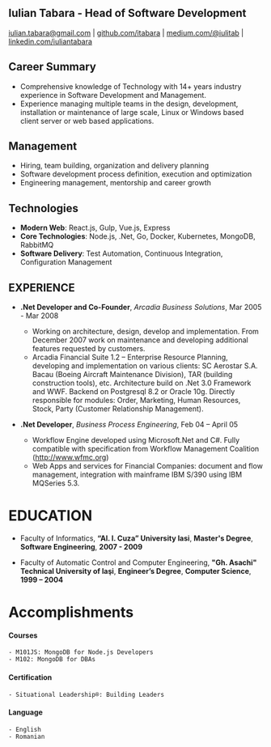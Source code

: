 Iulian Tabara - Head of Software Development
---------------
iulian.tabara@gmail.com | [github.com/itabara](http://github.com/itabara) | [medium.com/@iulitab](http://medium.com/@iulitab) |
[linkedin.com/iuliantabara](http://ro.linkedin.com/pub/iulian-tab%C4%83r%C4%83/a/122/39b)

Career Summary
---------------
* Comprehensive knowledge of Technology with 14+ years industry experience in Software Development and Management.
* Experience managing multiple teams in the design, development, installation or maintenance of large scale, Linux or Windows based client server or web based applications.

Management
---------------
* Hiring, team building, organization and delivery planning
* Software development process definition, execution and optimization
* Engineering management, mentorship and career growth

Technologies
---------------
* **Modern Web**: React.js, Gulp, Vue.js, Express
* **Core Technologies**: Node.js, .Net, Go, Docker, Kubernetes, MongoDB, RabbitMQ
* **Software Delivery**: Test Automation, Continuous Integration, Configuration Management

EXPERIENCE
---------------

* **.Net Developer and Co-Founder**, *Arcadia Business Solutions*, Mar 2005 - Mar 2008

  - Working on architecture, design, develop and implementation. From December 2007 work on maintenance and developing additional features requested by customers.
  - Arcadia Financial Suite 1.2 – Enterprise Resource Planning, developing and implementation on various clients: SC Aerostar S.A. Bacau (Boeing Aircraft Maintenance Division), TAR (building construction tools), etc. Architecture build on .Net 3.0 Framework and WWF. Backend on Postgresql 8.2 or Oracle 10g. Directly responsible for modules: Order, Marketing, Human Resources, Stock, Party (Customer Relationship Management).

* **.Net Developer**, *Business Process Engineering*, Feb 04 – April 05

  - Workflow Engine developed using Microsoft.Net and C#. Fully compatible with specification from Workflow Management Coalition (http://www.wfmc.org)
  - Web Apps and services for Financial Companies: document and flow management, integration with mainframe IBM S/390 using IBM MQSeries 5.3.

EDUCATION
=========

- Faculty of Informatics, **“Al. I. Cuza” University Iasi**,
**Master's Degree**,
**Software Engineering**,
**2007 - 2009**

- Faculty of Automatic Control and Computer Engineering, **"Gh. Asachi" Technical University of Iaşi**,
**Engineer’s Degree**,
**Computer Science**,
**1999 – 2004**

Accomplishments
========

#### Courses

    - M101JS: MongoDB for Node.js Developers
    - M102: MongoDB for DBAs

#### Certification
    - Situational Leadership®: Building Leaders

#### Language
    - English
    - Romanian
